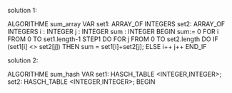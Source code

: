 solution 1:

ALGORITHME sum_array
VAR
set1: ARRAY_OF INTEGERS
set2: ARRAY_OF INTEGERS
i : INTEGER
j : INTEGER
sum : INTEGER
BEGIN
sum:= 0
FOR i FROM 0 TO set1.length-1 STEP1 DO 
FOR j FROM 0 TO set2.length DO
IF (set1[i] <> set2[j]) THEN
  sum = set1[i]+set2[j];
ELSE
  i++
  j++
END_IF  

solution 2:

ALGORITHME sum_hash
VAR
set1: HASCH_TABLE <INTEGER,INTEGER>;
set2: HASCH_TABLE <INTEGER,INTEGER>;
BEGIN

